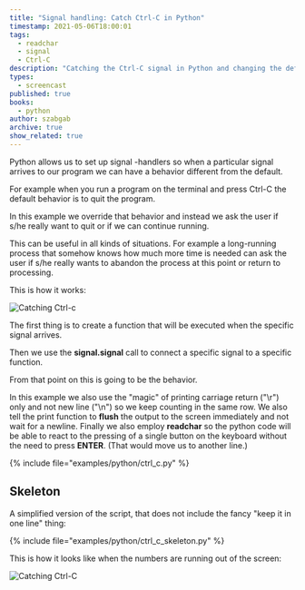 ```yaml
---
title: "Signal handling: Catch Ctrl-C in Python"
timestamp: 2021-05-06T18:00:01
tags:
  - readchar
  - signal
  - Ctrl-C
description: "Catching the Ctrl-C signal in Python and changing the default behavior of the code."
types:
  - screencast
published: true
books:
  - python
author: szabgab
archive: true
show_related: true
---
```



Python allows us to set up signal -handlers so when a particular signal arrives to our program we can have a behavior different from the default.

For example when you run a program on the terminal and press Ctrl-C the default behavior is to quit the program.

In this example we override that behavior and instead we ask the user if s/he really want to quit or if we can continue running.


This can be useful in all kinds of situations. For example a long-running process that somehow knows how much more time is needed
can ask the user if s/he really wants to abandon the process at this point or return to processing.

This is how it works:

<img src="/img/counter-ctrl-c-python.gif" alt="Catching Ctrl-c" />


The first thing is to create a function that will be executed when the specific signal arrives.

Then we use the <b>signal.signal</b> call to connect a specific signal to a specific function.

From that point on this is going to be the behavior.

In this example we also use the "magic" of printing carriage return ("\r") only and not new line ("\n") so
we keep counting in the same row. We also tell the print function to <b>flush</b> the output to the screen immediately
and not wait for a newline. Finally we also employ <b>readchar</b> so the python code will be able to react to the pressing
of a single button on the keyboard without the need to press <b>ENTER</b>. (That would move us to another line.)

{% include file="examples/python/ctrl_c.py" %}


## Skeleton

A simplified version of the script, that does not include the fancy "keep it in one line" thing:

{% include file="examples/python/ctrl_c_skeleton.py" %}

This is how it looks like when the numbers are running out of the screen:

<img src="img/counter-ctrl-c-python-skeleton.gif" alt="Catching Ctrl-C" />


